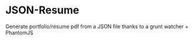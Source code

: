 JSON-Resume
===========

Generate portfolio/resume pdf from a JSON file thanks to a grunt watcher + PhantomJS
